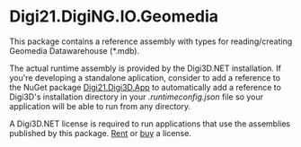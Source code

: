 # Digi21.DigiNG.IO.Geomedia

This package contains a reference assembly with types for reading/creating Geomedia Datawarehouse (*.mdb).

The actual runtime assembly is provided by the Digi3D.NET installation. If you're developing a standalone aplication, consider to add a reference to the NuGet package [Digi21.Digi3D.App](https://www.nuget.org/packages/Digi21.Digi3D.App) to automatically add a reference to Digi3D's installation directory in your _.runtimeconfig.json_ file so your application will be able to run from any directory.

A Digi3D.NET license is required to run applications that use the assemblies published by this package. [Rent](https://www.digi21.net/Tienda/Alquiler) or [buy](https://www.digi21.net/Tienda/Compra) a license.